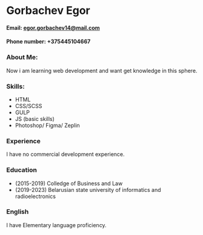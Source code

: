 # Gorbachev Egor
#### Email: egor.gorbachev14@mail.com
#### Phone number: +375445104667
### About Me:
Now i am learning web development and want get knowledge in this sphere.
### Skills:
 * HTML
 * CSS/SCSS
 * GULP
 * JS (basic skills)
 * Photoshop/ Figma/ Zeplin
 
### Experience
I have no commercial development experience. 
### Education
  * (2015-2019) Colledge of Business and Law
  * (2019-2023) Belarusian state university of informatics and radioelectronics
  
### English
  I have Elementary language proficiency.
